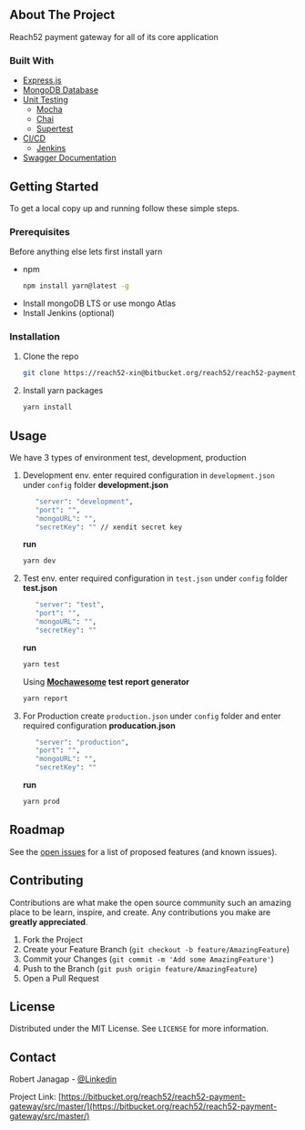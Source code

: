 ## About The Project

Reach52 payment gateway for all of its core application

### Built With

-   [Express.js](https://expressjs.com/)
-   [MongoDB Database](https://www.mongodb.com/)
-   [Unit Testing](https://en.wikipedia.org/wiki/Unit_testing)
    -   [Mocha](https://mochajs.org/)
    -   [Chai](https://www.chaijs.com/)
    -   [Supertest](https://www.npmjs.com/package/supertest)
-   [CI/CD](https://en.wikipedia.org/wiki/CI/CD)
    -   [Jenkins](https://www.jenkins.io/)
-   [Swagger Documentation](https://swagger.io/)

## Getting Started

To get a local copy up and running follow these simple steps.

### Prerequisites

Before anything else lets first install yarn

-   npm
    ```sh
    npm install yarn@latest -g
    ```
-   Install mongoDB LTS or use mongo Atlas
-   Install Jenkins (optional)

### Installation

1. Clone the repo
    ```sh
    git clone https://reach52-xin@bitbucket.org/reach52/reach52-payment-gateway.git
    ```
2. Install yarn packages
    ```sh
    yarn install
    ```

## Usage

We have 3 types of environment test, development, production

1. Development env. enter required configuration in `development.json` under `config` folder
   **development.json**
    ```sh
       "server": "development",
       "port": "",
       "mongoURL": "",
       "secretKey": "" // xendit secret key
    ```
    **run**
    ```sh
    yarn dev
    ```
2. Test env. enter required configuration in `test.json` under `config` folder
   **test.json**
    ```sh
       "server": "test",
       "port": "",
       "mongoURL": "",
       "secretKey": ""
    ```
    **run**
    ```sh
    yarn test
    ```
    Using **[Mochawesome](https://www.npmjs.com/package/mochawesome) test report generator**
    ```sh
    yarn report
    ```
3. For Production create `production.json` under `config` folder and enter required configuration
   **producation.json**
    ```sh
       "server": "production",
       "port": "",
       "mongoURL": "",
       "secretKey": ""
    ```
    **run**
    ```sh
    yarn prod
    ```

## Roadmap

See the [open issues](https://bitbucket.org/reach52/reach52-payment-gateway/jira?statuses=new&statuses=indeterminate&sort=-updated&page=1) for a list of proposed features (and known issues).

## Contributing

Contributions are what make the open source community such an amazing place to be learn, inspire, and create. Any contributions you make are **greatly appreciated**.

1. Fork the Project
2. Create your Feature Branch (`git checkout -b feature/AmazingFeature`)
3. Commit your Changes (`git commit -m 'Add some AmazingFeature'`)
4. Push to the Branch (`git push origin feature/AmazingFeature`)
5. Open a Pull Request

## License

Distributed under the MIT License. See `LICENSE` for more information.

## Contact

Robert Janagap - [@Linkedin](https://www.linkedin.com/in/robert-janagap/)

Project Link: [https://bitbucket.org/reach52/reach52-payment-gateway/src/master/](https://bitbucket.org/reach52/reach52-payment-gateway/src/master/)

